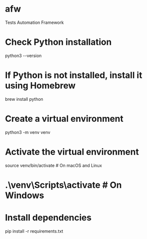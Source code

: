 # afw
Tests Automation Framework

# Check Python installation
python3 --version

# If Python is not installed, install it using Homebrew
brew install python

# Create a virtual environment
python3 -m venv venv

# Activate the virtual environment
source venv/bin/activate  # On macOS and Linux
# .\venv\Scripts\activate  # On Windows

# Install dependencies
pip install -r requirements.txt
